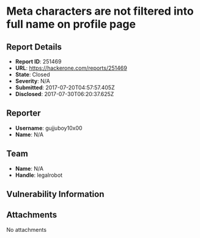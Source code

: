 # Meta characters are not filtered into full name on profile page

## Report Details
- **Report ID**: 251469
- **URL**: https://hackerone.com/reports/251469
- **State**: Closed
- **Severity**: N/A
- **Submitted**: 2017-07-20T04:57:57.405Z
- **Disclosed**: 2017-07-30T06:20:37.625Z

## Reporter
- **Username**: gujjuboy10x00
- **Name**: N/A

## Team
- **Name**: N/A
- **Handle**: legalrobot

## Vulnerability Information


## Attachments
No attachments

